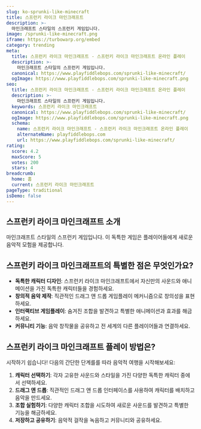 ```yaml
---
slug: ko-sprunki-like-minecraft
title: 스프런키 라이크 마인크래프트
description: >-
  마인크래프트 스타일의 스프런키 게임입니다.
image: /sprunki-like-minecraft.png
iframe: https://turbowarp.org/embed
category: trending
meta:
  title: 스프런키 라이크 마인크래프트 - 스프런키 라이크 마인크래프트 온라인 플레이
  description: >-
    마인크래프트 스타일의 스프런키 게임입니다.
  canonical: https://www.playfiddlebops.com/sprunki-like-minecraft/
  ogImage: https://www.playfiddlebops.com/sprunki-like-minecraft.png
seo:
  title: 스프런키 라이크 마인크래프트 - 스프런키 라이크 마인크래프트 온라인 플레이
  description: >-
    마인크래프트 스타일의 스프런키 게임입니다.
  keywords: 스프런키 라이크 마인크래프트
  canonical: https://www.playfiddlebops.com/sprunki-like-minecraft/
  ogImage: https://www.playfiddlebops.com/sprunki-like-minecraft.png
  schema:
    name: 스프런키 라이크 마인크래프트 - 스프런키 라이크 마인크래프트 온라인 플레이
    alternateName: playfiddlebops.com
    url: https://www.playfiddlebops.com/sprunki-like-minecraft/
rating:
  score: 4.2
  maxScore: 5
  votes: 200
  stars: 4
breadcrumb:
  home: 홈
  current: 스프런키 라이크 마인크래프트
pageType: traditional
isDemo: false
---
```


## 스프런키 라이크 마인크래프트 소개

마인크래프트 스타일의 스프런키 게임입니다. 이 독특한 게임은 플레이어들에게 새로운 음악적 모험을 제공합니다.

## 스프런키 라이크 마인크래프트의 특별한 점은 무엇인가요?

- **독특한 캐릭터 디자인**: 스프런키 라이크 마인크래프트에서 자신만의 사운드와 애니메이션을 가진 독특한 캐릭터들을 경험하세요.
- **창의적 음악 제작**: 직관적인 드래그 앤 드롭 게임플레이 메커니즘으로 창의성을 표현하세요.
- **인터랙티브 게임플레이**: 숨겨진 조합을 발견하고 특별한 애니메이션과 효과를 해금하세요.
- **커뮤니티 기능**: 음악 창작물을 공유하고 전 세계의 다른 플레이어들과 연결하세요.

## 스프런키 라이크 마인크래프트 플레이 방법은?

시작하기 쉽습니다\! 다음의 간단한 단계를를 따라 음악적 여행을 시작해보세요:

1. **캐릭터 선택하기**: 각자 고유한 사운드와 스타일을 가진 다양한 독특한 캐릭터 중에서 선택하세요.
1. **드래그 앤 드롭**: 직관적인 드래그 앤 드롭 인터페이스를 사용하여 캐릭터를 배치하고 음악을 만드세요.
1. **조합 실험하기**: 다양한 캐릭터 조합을 시도하여 새로운 사운드를 발견하고 특별한 기능을 해금하세요.
1. **저장하고 공유하기**: 음악적 걸작을 녹음하고 커뮤니티와 공유하세요.
